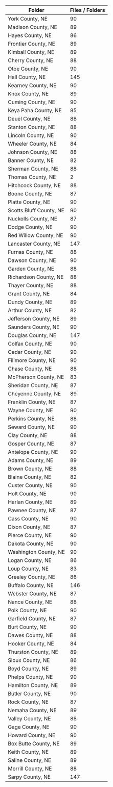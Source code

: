 | Folder                  |   Files / Folders |
|-------------------------|-------------------|
| York County, NE         |                90 |
| Madison County, NE      |                89 |
| Hayes County, NE        |                86 |
| Frontier County, NE     |                89 |
| Kimball County, NE      |                89 |
| Cherry County, NE       |                88 |
| Otoe County, NE         |                90 |
| Hall County, NE         |               145 |
| Kearney County, NE      |                90 |
| Knox County, NE         |                89 |
| Cuming County, NE       |                90 |
| Keya Paha County, NE    |                85 |
| Deuel County, NE        |                88 |
| Stanton County, NE      |                88 |
| Lincoln County, NE      |                90 |
| Wheeler County, NE      |                84 |
| Johnson County, NE      |                88 |
| Banner County, NE       |                82 |
| Sherman County, NE      |                88 |
| Thomas County, NE       |                 2 |
| Hitchcock County, NE    |                88 |
| Boone County, NE        |                87 |
| Platte County, NE       |                90 |
| Scotts Bluff County, NE |                90 |
| Nuckolls County, NE     |                87 |
| Dodge County, NE        |                90 |
| Red Willow County, NE   |                90 |
| Lancaster County, NE    |               147 |
| Furnas County, NE       |                88 |
| Dawson County, NE       |                90 |
| Garden County, NE       |                88 |
| Richardson County, NE   |                88 |
| Thayer County, NE       |                88 |
| Grant County, NE        |                84 |
| Dundy County, NE        |                89 |
| Arthur County, NE       |                82 |
| Jefferson County, NE    |                89 |
| Saunders County, NE     |                90 |
| Douglas County, NE      |               147 |
| Colfax County, NE       |                90 |
| Cedar County, NE        |                90 |
| Fillmore County, NE     |                90 |
| Chase County, NE        |                88 |
| McPherson County, NE    |                83 |
| Sheridan County, NE     |                87 |
| Cheyenne County, NE     |                89 |
| Franklin County, NE     |                87 |
| Wayne County, NE        |                90 |
| Perkins County, NE      |                88 |
| Seward County, NE       |                90 |
| Clay County, NE         |                88 |
| Gosper County, NE       |                87 |
| Antelope County, NE     |                90 |
| Adams County, NE        |                89 |
| Brown County, NE        |                88 |
| Blaine County, NE       |                82 |
| Custer County, NE       |                90 |
| Holt County, NE         |                90 |
| Harlan County, NE       |                89 |
| Pawnee County, NE       |                87 |
| Cass County, NE         |                90 |
| Dixon County, NE        |                87 |
| Pierce County, NE       |                90 |
| Dakota County, NE       |                90 |
| Washington County, NE   |                90 |
| Logan County, NE        |                86 |
| Loup County, NE         |                83 |
| Greeley County, NE      |                86 |
| Buffalo County, NE      |               146 |
| Webster County, NE      |                87 |
| Nance County, NE        |                88 |
| Polk County, NE         |                90 |
| Garfield County, NE     |                87 |
| Burt County, NE         |                90 |
| Dawes County, NE        |                88 |
| Hooker County, NE       |                84 |
| Thurston County, NE     |                89 |
| Sioux County, NE        |                86 |
| Boyd County, NE         |                89 |
| Phelps County, NE       |                90 |
| Hamilton County, NE     |                89 |
| Butler County, NE       |                90 |
| Rock County, NE         |                87 |
| Nemaha County, NE       |                89 |
| Valley County, NE       |                88 |
| Gage County, NE         |                90 |
| Howard County, NE       |                90 |
| Box Butte County, NE    |                89 |
| Keith County, NE        |                89 |
| Saline County, NE       |                89 |
| Morrill County, NE      |                88 |
| Sarpy County, NE        |               147 |